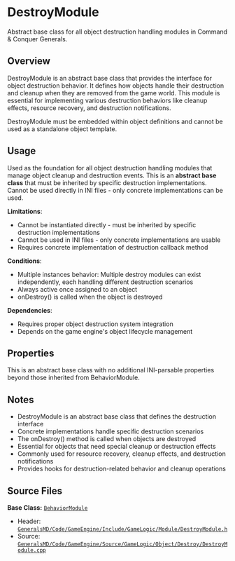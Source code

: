 # DestroyModule

Abstract base class for all object destruction handling modules in Command & Conquer Generals.

## Overview

DestroyModule is an abstract base class that provides the interface for object destruction behavior. It defines how objects handle their destruction and cleanup when they are removed from the game world. This module is essential for implementing various destruction behaviors like cleanup effects, resource recovery, and destruction notifications.

DestroyModule must be embedded within object definitions and cannot be used as a standalone object template.

## Usage

Used as the foundation for all object destruction handling modules that manage object cleanup and destruction events. This is an **abstract base class** that must be inherited by specific destruction implementations. Cannot be used directly in INI files - only concrete implementations can be used.

**Limitations**:
- Cannot be instantiated directly - must be inherited by specific destruction implementations
- Cannot be used in INI files - only concrete implementations are usable
- Requires concrete implementation of destruction callback method

**Conditions**:
- Multiple instances behavior: Multiple destroy modules can exist independently, each handling different destruction scenarios
- Always active once assigned to an object
- onDestroy() is called when the object is destroyed

**Dependencies**:
- Requires proper object destruction system integration
- Depends on the game engine's object lifecycle management

## Properties

This is an abstract base class with no additional INI-parsable properties beyond those inherited from BehaviorModule.


## Notes

- DestroyModule is an abstract base class that defines the destruction interface
- Concrete implementations handle specific destruction scenarios
- The onDestroy() method is called when objects are destroyed
- Essential for objects that need special cleanup or destruction effects
- Commonly used for resource recovery, cleanup effects, and destruction notifications
- Provides hooks for destruction-related behavior and cleanup operations

## Source Files

**Base Class:** [`BehaviorModule`](../../GeneralsMD/Code/GameEngine/Include/GameLogic/Module/BehaviorModule.h)

- Header: [`GeneralsMD/Code/GameEngine/Include/GameLogic/Module/DestroyModule.h`](../../GeneralsMD/Code/GameEngine/Include/GameLogic/Module/DestroyModule.h)
- Source: [`GeneralsMD/Code/GameEngine/Source/GameLogic/Object/Destroy/DestroyModule.cpp`](../../GeneralsMD/Code/GameEngine/Source/GameLogic/Object/Destroy/DestroyModule.cpp)